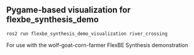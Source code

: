 
## Pygame-based visualization for flexbe_synthesis_demo

```
ros2 run flexbe_synthesis_demo_visualization river_crossing
```

For use with the wolf-goat-corn-farmer FlexBE Synthesis demonstration
